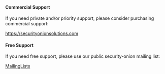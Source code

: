 #### Commercial Support ####

If you need private and/or priority support, please consider purchasing commercial support:

https://securityonionsolutions.com

#### Free Support ####

If you need free support, please use our public security-onion mailing list:

[MailingLists](MailingLists)